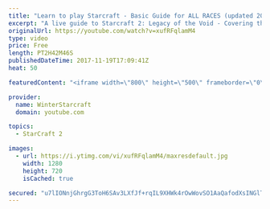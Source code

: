 ```yaml
---
title: "Learn to play Starcraft - Basic Guide for ALL RACES (updated 2017)"
excerpt: "A live guide to Starcraft 2: Legacy of the Void - Covering the basics and build orders for all of the races, and covering the important decisions to be made early in the game.  Not a step by step guide but a demonstration once you have the very basics of the units and races!"
originalUrl: https://youtube.com/watch?v=xufRFqlamM4
type: video
price: Free
length: PT2H42M46S
publishedDateTime: 2017-11-19T17:09:41Z
heat: 50

featuredContent: "<iframe width=\"800\" height=\"500\" frameborder=\"0\" src=\"https://www.youtube.com/embed/xufRFqlamM4\" allow=\"accelerometer; autoplay; encrypted-media; gyroscope; picture-in-picture\" allowfullscreen></iframe>"

provider:
  name: WinterStarcraft
  domain: youtube.com

topics:
  - StarCraft 2

images:
  - url: https://i.ytimg.com/vi/xufRFqlamM4/maxresdefault.jpg
    width: 1280
    height: 720
    isCached: true

secured: "u7lIONnjGhrgG3ToH6SAv3LXfJf+rqIL9XHWk4rOwWovSO1AaQafodXsINGlT6u+0dSfmcKNpTBXGnUEunEf4D+EAkYzCwnuHg/13YQbnC+XmXbU9zEcQLhTxHBA5HESgoU7tuXNr9+d8f7HpDT8NuJMOzF+Fs2Fb11a8ss2DzJ1h0F9SWk2JD1vTBVapGsU4CpyrRkHfyZw4k6pnRCvjfkt1JSvdTJWt/g8277w1JMWU+2B9gzRl23Uxut9t/S9C5k9jXO4XO3vsVYNbHCdzgjTpLw6cmBJ0rz0oTn92+/HpDtETxi8tdYyw3Ijv3a/GhIMkn3kfwiNgnmaXDzgM39RcNZsqK6SanDghve7ZlC00h0XRfKLU8IJnSML//BJeu28xX1BK4uW87s20rtOBWTTEtg3rFYSxQJxwAQ1cR9Aj1a3FQpEAZxh+ak8PIie;p0Iiqm4YrSXouVVD9O5MQQ=="
---
```


